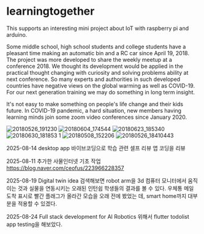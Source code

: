 # learningtogether

This supports an interesting mini project about IoT with raspberry pi and arduino.


Some middle school, high school students and college students have a pleasant time making an automatic bin and a RC car since April 19, 2018.
The project was more developed to share the weekly meetup at a conference 2018. We thought its development would be applied in the practical thought changing with curiosity and solving problems ability at next conference. So many experts and authorities in such developed countries have negative views on the global warming as well as COVID-19. For our next generation training we may do something in long term insight.


It's not easy to make something on people's life change and their kids future. In COVID-19 pandemic, a hard situation, new members having learning minds join some zoom video conferences since January 2020.


![20180526_191230](https://user-images.githubusercontent.com/5047309/50425424-078a8000-08b9-11e9-826b-4186a96bdf63.jpg)
![20180604_174544](https://user-images.githubusercontent.com/5047309/50425425-078a8000-08b9-11e9-9e49-7f2d218d61ed.jpg)
![20180623_185340](https://user-images.githubusercontent.com/5047309/50425426-08231680-08b9-11e9-84ee-e73b13e6f453.jpg)
![20180630_181853 1](https://user-images.githubusercontent.com/5047309/50425427-08231680-08b9-11e9-8662-1ac241c4c4c5.jpg)
![20180508_152206](https://user-images.githubusercontent.com/5047309/50425428-08231680-08b9-11e9-907e-95d606aec897.jpg)
![20180526_18410443](https://user-images.githubusercontent.com/5047309/50513769-18b3d680-0add-11e9-8262-ea60397c6efb.jpg)


2025-08-14 desktop app 바이브코딩으로 학습 관련 셀프 리뷰 앱 코딩을 리뷰

2025-08-11 추가한 사물인터넷 기초 작업
https://blog.naver.com/ceofus/223966228357

2025-08-19 Digital twin idea
검색해보면 robot arm을 3d 컴퓨터 모니터에서 움직이는 것과 실물을 연동시키는 오래된 인턴쉽 학생들의 결과를 볼 수 있다. 
우체통 메일 도착 표시로 빨간 플래그가 올라간 모습을 오래 전에 봤었는 데, smart home까지 대부분을 적용할 수 있겠다.

2025-08-24
Full stack development for AI Robotics 위해서 flutter todolist app testing을 해보았다.

